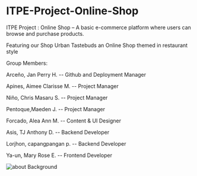 # ITPE-Project-Online-Shop
ITPE Project : Online Shop – A basic e-commerce platform where users can browse and purchase products.

Featuring our Shop Urban Tastebuds an Online Shop themed in restaurant style


Group Members: 

Arceño, Jan Perry H. -- Github and Deployment Manager

Apines, Aimee Clarisse M. -- Project Manager

Niño, Chris Masaru S. --  Project Manager

Pentoque,Maeden J. -- Project Manager

Forcado, Alea Ann M. -- Content & UI Designer

Asis, TJ Anthony D. -- Backend Developer

Lorjhon, capangpangan p. -- Backend Developer 

Ya-un, Mary Rose E. -- Frontend Developer






![about Background](https://github.com/user-attachments/assets/6735f51b-53dd-45a2-a4d6-2a23a7d2a70b)

